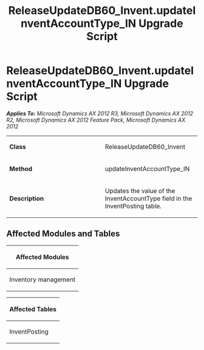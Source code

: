 ﻿---
title: ReleaseUpdateDB60_Invent.updateInventAccountType_IN Upgrade Script
TOCTitle: ReleaseUpdateDB60_Invent.updateInventAccountType_IN Upgrade Script
ms:assetid: d6973fae-f68e-4eb6-bf9a-2254c0df4318
ms:mtpsurl: https://msdn.microsoft.com/en-us/library/JJ687052(v=AX.60)
ms:contentKeyID: 49711499
ms.date: 05/18/2015
mtps_version: v=AX.60
---

# ReleaseUpdateDB60\_Invent.updateInventAccountType\_IN Upgrade Script 


_**Applies To:** Microsoft Dynamics AX 2012 R3, Microsoft Dynamics AX 2012 R2, Microsoft Dynamics AX 2012 Feature Pack, Microsoft Dynamics AX 2012_

<table>
<colgroup>
<col style="width: 50%" />
<col style="width: 50%" />
</colgroup>
<tbody>
<tr class="odd">
<td><p><strong>Class</strong></p></td>
<td><p>ReleaseUpdateDB60_Invent</p></td>
</tr>
<tr class="even">
<td><p><strong>Method</strong></p></td>
<td><p>updateInventAccountType_IN</p></td>
</tr>
<tr class="odd">
<td><p><strong>Description</strong></p></td>
<td><p>Updates the value of the InventAccountType field in the InventPosting table.</p></td>
</tr>
</tbody>
</table>


## Affected Modules and Tables

<table>
<colgroup>
<col style="width: 100%" />
</colgroup>
<thead>
<tr class="header">
<th><p>Affected Modules</p></th>
</tr>
</thead>
<tbody>
<tr class="odd">
<td><p>Inventory management</p></td>
</tr>
</tbody>
</table>


<table>
<colgroup>
<col style="width: 100%" />
</colgroup>
<thead>
<tr class="header">
<th><p>Affected Tables</p></th>
</tr>
</thead>
<tbody>
<tr class="odd">
<td><p>InventPosting</p></td>
</tr>
</tbody>
</table>

  



